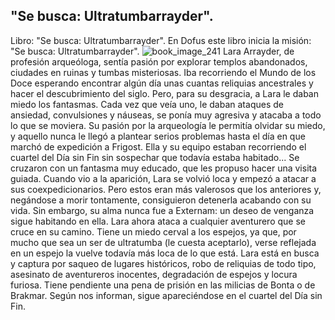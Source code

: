## "Se busca: Ultratumbarrayder".
Libro: "Se busca: Ultratumbarrayder".
En Dofus este libro inicia la misión: "Se busca: Ultratumbarrayder".
![book_image_241](https://cdn.discordapp.com/attachments/1105643336989159555/1105648119191982181/241.jpg)
Lara Arrayder, de profesión arqueóloga, sentía pasión por explorar templos abandonados, ciudades en ruinas y tumbas misteriosas. Iba recorriendo el Mundo de los Doce esperando encontrar algún día unas cuantas reliquias ancestrales y hacer el descubrimiento del siglo.
Pero, para su desgracia, a Lara le daban miedo los fantasmas. Cada vez que veía uno, le daban ataques de ansiedad, convulsiones y náuseas, se ponía muy agresiva y atacaba a todo lo que se moviera. Su pasión por la arqueología le permitía olvidar su miedo, y aquello nunca le llegó a plantear serios problemas hasta el día en que marchó de expedición a Frigost.
Ella y su equipo estaban recorriendo el cuartel del Día sin Fin sin sospechar que todavía estaba habitado... Se cruzaron con un fantasma muy educado, que les propuso hacer una visita guiada. Cuando vio a la aparición, Lara se volvió loca y empezó a atacar a sus coexpedicionarios. Pero estos eran más valerosos que los anteriores y, negándose a morir tontamente, consiguieron detenerla acabando con su vida.
Sin embargo, su alma nunca fue a Externam: un deseo de venganza sigue habitando en ella. Lara ahora ataca a cualquier aventurero que se cruce en su camino. Tiene un miedo cerval a los espejos, ya que, por mucho que sea un ser de ultratumba (le cuesta aceptarlo), verse reflejada en un espejo la vuelve todavía más loca de lo que está.
Lara está en busca y captura por saqueo de lugares históricos, robo de reliquias de todo tipo, asesinato de aventureros inocentes, degradación de espejos y locura furiosa.
Tiene pendiente una pena de prisión en las milicias de Bonta o de Brakmar. Según nos informan, sigue apareciéndose en el cuartel del Día sin Fin.